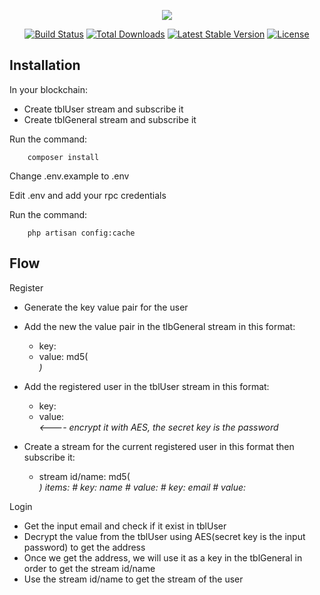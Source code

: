 <p align="center"><img src="https://laravel.com/assets/img/components/logo-laravel.svg"></p>

<p align="center">
<a href="https://travis-ci.org/laravel/framework"><img src="https://travis-ci.org/laravel/framework.svg" alt="Build Status"></a>
<a href="https://packagist.org/packages/laravel/framework"><img src="https://poser.pugx.org/laravel/framework/d/total.svg" alt="Total Downloads"></a>
<a href="https://packagist.org/packages/laravel/framework"><img src="https://poser.pugx.org/laravel/framework/v/stable.svg" alt="Latest Stable Version"></a>
<a href="https://packagist.org/packages/laravel/framework"><img src="https://poser.pugx.org/laravel/framework/license.svg" alt="License"></a>
</p>

## Installation

In your blockchain:
- Create tblUser stream and subscribe it
- Create tblGeneral stream and subscribe it

Run the command:
```
	composer install
```

Change .env.example to .env

Edit .env and add your rpc credentials

Run the command:
```
	php artisan config:cache
```


## Flow
Register
- Generate the key value pair for the user
- Add the new the value pair in the tlbGeneral stream in this format:
	- key: <address>
	- value: md5(<address>)

- Add the registered user in the tblUser stream in this format:
	- key: <email>
	- value: <address> <---- encrypt it with AES, the secret key is the password

- Create a stream for the current registered user in this format then subscribe it:
	- stream id/name: md5(<address>)
		items:
			# key: name
			# value: <name>
			# key: email
			# value: <email>
    
Login
- Get the input email and check if it exist in tblUser
- Decrypt the value from the tblUser using AES(secret key is the input password) to get the address
- Once we get the address, we will use it as a key in the tblGeneral in order to get the stream id/name
- Use the stream id/name to get the stream of the user
